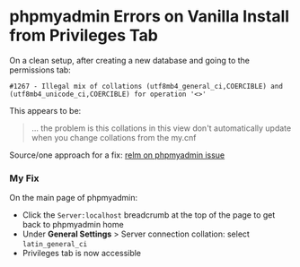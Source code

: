 # phpmyadmin Errors on Vanilla Install from Privileges Tab
On a clean setup, after creating a new database and going to the permissions tab:
```text
#1267 - Illegal mix of collations (utf8mb4_general_ci,COERCIBLE) and (utf8mb4_unicode_ci,COERCIBLE) for operation '<>'
```

This appears to be:
> ... the problem is this collations in this view don't automatically update when you change collations from the my.cnf

Source/one approach for a fix: [relm on phpmyadmin issue](https://github.com/phpmyadmin/phpmyadmin/issues/15463)

### My Fix
On the main page of phpmyadmin:
- Click the `Server:localhost` breadcrumb at the top of the page to get back to phpmyadmin home
- Under **General Settings** > Server connection collation: select `latin_general_ci`
- Privileges tab is now accessible
